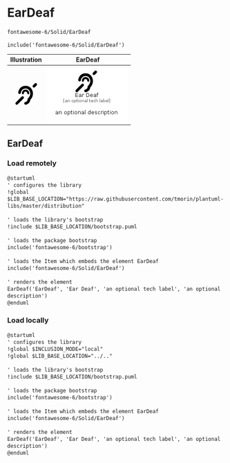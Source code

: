 # EarDeaf


```text
fontawesome-6/Solid/EarDeaf
```

```text
include('fontawesome-6/Solid/EarDeaf')
```



| Illustration | EarDeaf |
| :---: | :---: |
| ![illustration for Illustration](../../fontawesome-6/Solid/EarDeaf.png) | ![illustration for EarDeaf](../../fontawesome-6/Solid/EarDeaf.Local.png) |




## EarDeaf

### Load remotely
```plantuml
@startuml
' configures the library
!global $LIB_BASE_LOCATION="https://raw.githubusercontent.com/tmorin/plantuml-libs/master/distribution"

' loads the library's bootstrap
!include $LIB_BASE_LOCATION/bootstrap.puml

' loads the package bootstrap
include('fontawesome-6/bootstrap')

' loads the Item which embeds the element EarDeaf
include('fontawesome-6/Solid/EarDeaf')

' renders the element
EarDeaf('EarDeaf', 'Ear Deaf', 'an optional tech label', 'an optional description')
@enduml
```

### Load locally
```plantuml
@startuml
' configures the library
!global $INCLUSION_MODE="local"
!global $LIB_BASE_LOCATION="../.."

' loads the library's bootstrap
!include $LIB_BASE_LOCATION/bootstrap.puml

' loads the package bootstrap
include('fontawesome-6/bootstrap')

' loads the Item which embeds the element EarDeaf
include('fontawesome-6/Solid/EarDeaf')

' renders the element
EarDeaf('EarDeaf', 'Ear Deaf', 'an optional tech label', 'an optional description')
@enduml
```

